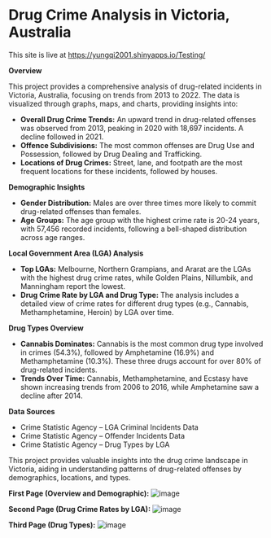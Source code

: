 # Drug Crime Analysis in Victoria, Australia
      
This site is live at https://yungqi2001.shinyapps.io/Testing/

**Overview**

This project provides a comprehensive analysis of drug-related incidents in Victoria, Australia, focusing on trends from 2013 to 2022. The data is visualized through graphs, maps, and charts, providing insights into:
* **Overall Drug Crime Trends:** An upward trend in drug-related offenses was observed from 2013, peaking in 2020 with 18,697 incidents. A decline followed in 2021.
* **Offence Subdivisions:** The most common offenses are Drug Use and Possession, followed by Drug Dealing and Trafficking.
* **Locations of Drug Crimes:** Street, lane, and footpath are the most frequent locations for these incidents, followed by houses.

**Demographic Insights**
* **Gender Distribution:** Males are over three times more likely to commit drug-related offenses than females.
* **Age Groups:** The age group with the highest crime rate is 20-24 years, with 57,456 recorded incidents, following a bell-shaped distribution across age ranges.

**Local Government Area (LGA) Analysis**
* **Top LGAs:** Melbourne, Northern Grampians, and Ararat are the LGAs with the highest drug crime rates, while Golden Plains, Nillumbik, and Manningham report the lowest.
* **Drug Crime Rate by LGA and Drug Type:** The analysis includes a detailed view of crime rates for different drug types (e.g., Cannabis, Methamphetamine, Heroin) by LGA over time.

**Drug Types Overview**
* **Cannabis Dominates:** Cannabis is the most common drug type involved in crimes (54.3%), followed by Amphetamine (16.9%) and Methamphetamine (10.3%). These three drugs account for over 80% of drug-related incidents.
* **Trends Over Time:** Cannabis, Methamphetamine, and Ecstasy have shown increasing trends from 2006 to 2016, while Amphetamine saw a decline after 2014.

**Data Sources**
* Crime Statistic Agency – LGA Criminal Incidents Data
* Crime Statistic Agency – Offender Incidents Data
* Crime Statistic Agency – Drug Types by LGA

This project provides valuable insights into the drug crime landscape in Victoria, aiding in understanding patterns of drug-related offenses by demographics, locations, and types.

**First Page (Overview and Demographic):**
![image](https://github.com/user-attachments/assets/1de2886b-4a0a-4b64-9085-c0adf8d76ec8)

**Second Page (Drug Crime Rates by LGA):**
![image](https://github.com/user-attachments/assets/2ebea92a-f8f7-4e85-81ab-cafcec3d0274)

**Third Page (Drug Types):**
![image](https://github.com/user-attachments/assets/9f1d3903-8e30-4e57-942b-d037de0b9018)

